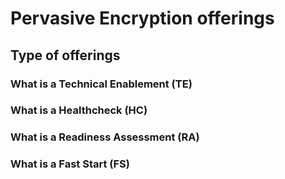 # Pervasive Encryption offerings

## Type of offerings

### What is a Technical Enablement (TE)
### What is a Healthcheck (HC)
### What is a Readiness Assessment (RA)
### What is a Fast Start (FS)

